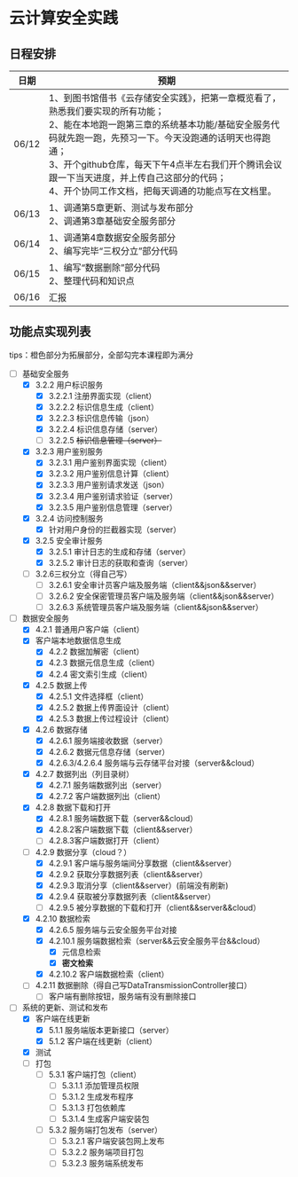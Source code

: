 # 云计算安全实践

## 日程安排

| 日期  | 预期                                                         |
| ----- | ------------------------------------------------------------ |
| 06/12 | 1、到图书馆借书《云存储安全实践》，把第一章概览看了，熟悉我们要实现的所有功能；<br />2、能在本地跑一跑第三章的系统基本功能/基础安全服务代码就先跑一跑，先预习一下。今天没跑通的话明天也得跑通；<br />3、开个github仓库，每天下午4点半左右我们开个腾讯会议跟一下当天进度，并上传自己这部分的代码；<br />4、开个协同工作文档，把每天调通的功能点写在文档里。 |
| 06/13 | 1、调通第5章更新、测试与发布部分<br />2、调通第3章基础安全服务部分 |
| 06/14 | 1、调通第4章数据安全服务部分<br />2、编写完毕“三权分立”部分代码 |
| 06/15 | 1、编写“数据删除”部分代码<br />2、整理代码和知识点           |
| 06/16 | 汇报                                                         |

## 功能点实现列表

tips：橙色部分为拓展部分，全部勾完本课程即为满分

- [ ] 基础安全服务
  - [x] 3.2.2 用户标识服务
    - [x] 3.2.2.1 注册界面实现（client）
    - [x] 3.2.2.2 标识信息生成（client）
    - [x] 3.2.2.3 标识信息传输（json）
    - [x] 3.2.2.4 标识信息存储（server）
    - [ ] 3.2.2.5 ~~标识信息管理（server）~~
  - [x] 3.2.3 用户鉴别服务
    - [x] 3.2.3.1 用户鉴别界面实现（client）
    - [x] 3.2.3.2 用户鉴别信息计算（client）
    - [x] 3.2.3.3 用户鉴别请求发送（json）
    - [x] 3.2.3.4 用户鉴别请求验证（server）
    - [x] 3.2.3.5 用户鉴别信息管理（server）
  - [x] 3.2.4 访问控制服务
    - [x] 针对用户身份的拦截器实现（server）
  - [x] 3.2.5 安全审计服务
    - [x] 3.2.5.1 审计日志的生成和存储（server）
    - [x] 3.2.5.2 审计日志的获取和查询（server）
  - [ ] 3.2.6三权分立（得自己写）
    - [ ] 3.2.6.1 安全审计员客户端及服务端（client&&json&&server）
    - [ ] 3.2.6.2 安全保密管理员客户端及服务端（client&&json&&server）
    - [ ] 3.2.6.3 系统管理员客户端及服务端（client&&json&&server）
- [ ] 数据安全服务
  - [x] 4.2.1 普通用户客户端（client）
  - [x] 客户端本地数据信息生成
    - [x] 4.2.2 数据加解密（client）
    - [x] 4.2.3 数据元信息生成（client）
    - [x] 4.2.4 密文索引生成（client）
  - [x] 4.2.5 数据上传
    - [x] 4.2.5.1 文件选择框（client）
    - [x] 4.2.5.2 数据上传界面设计（client）
    - [x] 4.2.5.3 数据上传过程设计（client）
  - [x] 4.2.6 数据存储
    - [x] 4.2.6.1 服务端接收数据（server）
    - [x] 4.2.6.2 数据元信息存储（server）
    - [x] 4.2.6.3/4.2.6.4 服务端与云存储平台对接（server&&cloud）
  - [x] 4.2.7 数据列出（列目录树）
    - [x] 4.2.7.1 服务端数据列出（server）
    - [x] 4.2.7.2 客户端数据列出（client）
  - [x] 4.2.8 数据下载和打开
    - [x] 4.2.8.1 服务端数据下载（server&&cloud）
    - [x] 4.2.8.2客户端数据下载（client&&server）
    - [ ] 4.2.8.3客户端数据打开（client）
  - [ ] 4.2.9 数据分享（cloud？）
    - [x] 4.2.9.1 客户端与服务端间分享数据（client&&server）
    - [x] 4.2.9.2 获取分享数据列表（client&&server）
    - [x] 4.2.9.3 取消分享（client&&server）(前端没有刷新)
    - [x] 4.2.9.4 获取被分享数据列表（client&&server）
    - [ ] 4.2.9.5 被分享数据的下载和打开（client&&server&&cloud）
  - [x] 4.2.10 数据检索
    - [x] 4.2.6.5 服务端与云安全服务平台对接
    - [x] 4.2.10.1 服务端数据检索（server&&云安全服务平台&&cloud）
      - [x] 元信息检索
      - [x] **密文检索**
    - [x] 4.2.10.2 客户端数据检索（client）
  - [ ] 4.2.11 数据删除（得自己写DataTransmissionController接口）
    - [ ] 客户端有删除按钮，服务端有没有删除接口
- [ ] 系统的更新、测试和发布
  - [x] 客户端在线更新
    - [x] 5.1.1 服务端版本更新接口（server）
    - [x] 5.1.2 客户端在线更新（client）
  - [x] 测试
  - [ ] 打包
    - [ ] 5.3.1 客户端打包（client）
      - [ ] 5.3.1.1 添加管理员权限
      - [ ] 5.3.1.2 生成发布程序
      - [ ] 5.3.1.3 打包依赖库
      - [ ] 5.3.1.4 生成客户端安装包
    - [ ] 5.3.2 服务端打包发布（server）
      - [ ] 5.3.2.1 客户端安装包网上发布
      - [ ] 5.3.2.2 服务端项目打包
      - [ ] 5.3.2.3 服务端系统发布